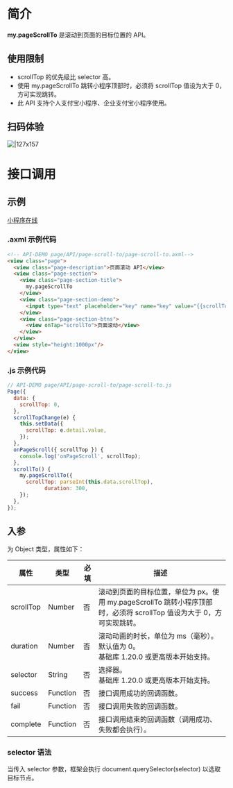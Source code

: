 
# 简介
**my.pageScrollTo** 是滚动到页面的目标位置的 API。

## 使用限制

- scrollTop 的优先级比 selector 高。
- 使用 my.pageScrollTo 跳转小程序顶部时，必须将 scrollTop 值设为大于 0，方可实现跳转。
- 此 API 支持个人支付宝小程序、企业支付宝小程序使用。

## 扫码体验
![|127x157](https://gw.alipayobjects.com/zos/skylark-tools/public/files/fddf26af471fde54223b5c44dc7e772d.jpeg#align=left&display=inline&height=157&margin=%5Bobject%20Object%5D&originHeight=157&originWidth=127&status=done&style=none&width=127)

# 接口调用

## 示例

[小程序在线](https://opendocs.alipay.com/examples/d751a633-ea1a-4f39-b297-cd688e30e3c9) 

### .axml 示例代码
```html
<!-- API-DEMO page/API/page-scroll-to/page-scroll-to.axml-->
<view class="page">
  <view class="page-description">页面滚动 API</view>
  <view class="page-section">
    <view class="page-section-title">
      my.pageScrollTo
    </view>
    <view class="page-section-demo">
      <input type="text" placeholder="key" name="key" value="{{scrollTop}}" onInput="scrollTopChange"></input>
    </view>
    <view class="page-section-btns">
      <view onTap="scrollTo">页面滚动</view>
    </view>
  </view>
  <view style="height:1000px"/>
</view>
```

### .js 示例代码
```javascript
// API-DEMO page/API/page-scroll-to/page-scroll-to.js
Page({
  data: {
    scrollTop: 0,
  },
  scrollTopChange(e) {
    this.setData({
      scrollTop: e.detail.value,
    });
  },
  onPageScroll({ scrollTop }) {
    console.log('onPageScroll', scrollTop);
  },
  scrollTo() {
    my.pageScrollTo({
      scrollTop: parseInt(this.data.scrollTop),
            duration: 300,
    });
  },
});
```

## 入参
为 Object  类型，属性如下：

| **属性** | **类型** | **必填** | **描述** |
| --- | --- | --- | --- |
| scrollTop | Number | 否 | 滚动到页面的目标位置，单位为 px。使用 my.pageScrollTo 跳转小程序顶部时，必须将 scrollTop 值设为大于 0，方可实现跳转。 |
| duration | Number | 否 | 滚动动画的时长，单位为 ms（毫秒）。默认值为 0。<br />基础库 1.20.0 或更高版本开始支持。 |
| selector | String | 否 | 选择器。<br />基础库 1.20.0 或更高版本开始支持。 |
| success | Function | 否 | 接口调用成功的回调函数。 |
| fail | Function | 否 | 接口调用失败的回调函数。 |
| complete | Function | 否 | 接口调用结束的回调函数（调用成功、失败都会执行）。 |


### selector 语法
当传入 selector 参数，框架会执行 document.querySelector(selector) 以选取目标节点。
